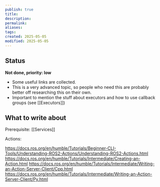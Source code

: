 ```yaml
---
publish: true
title:
description: 
permalink: 
aliases: 
tags: 
created: 2025-05-05
modified: 2025-05-05
---
```


## Status

**Not done, priority: low**
- Some useful links are collected.
- This is a very advanced topic, so people who need this are probably better off researching this on their own.
- Important to mention the stuff about executors and how to use callback groups (see [[Executors]])

## What to write about

Prerequisite: [[Services]]

Actions:

<https://docs.ros.org/en/humble/Tutorials/Beginner-CLI-Tools/Understanding-ROS2-Actions/Understanding-ROS2-Actions.html>
<https://docs.ros.org/en/humble/Tutorials/Intermediate/Creating-an-Action.html>
<https://docs.ros.org/en/humble/Tutorials/Intermediate/Writing-an-Action-Server-Client/Cpp.html>
<https://docs.ros.org/en/humble/Tutorials/Intermediate/Writing-an-Action-Server-Client/Py.html>
